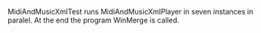 MidiAndMusicXmlTest runs MidiAndMusicXmlPlayer in seven instances in paralel. At the end the program WinMerge is called. 
